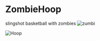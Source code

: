 # ZombieHoop
 slingshot basketball with zombies
![zumbi](https://github.com/cemtas81/ZombieHoop/assets/79138234/16913ce9-25d3-4054-9b7e-ac137bea85a4)


![Hoop](https://github.com/cemtas81/ZombieHoop/assets/79138234/581fd118-4a4e-4162-80f7-3fa2f2d368d2)
